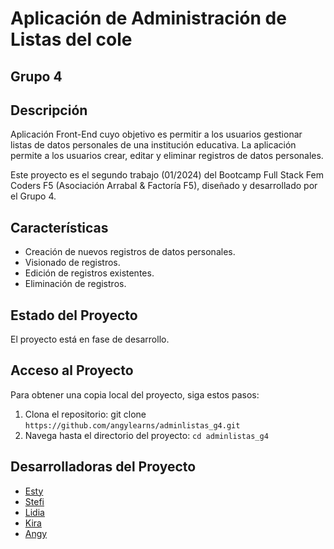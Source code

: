 # Aplicación de Administración de Listas del cole
## Grupo 4

## Descripción

Aplicación Front-End cuyo objetivo es permitir a los usuarios gestionar listas de datos personales de una institución educativa. La aplicación permite a los usuarios crear, editar y eliminar registros de datos personales.

Este proyecto es el segundo trabajo (01/2024) del Bootcamp Full Stack Fem Coders F5 (Asociación Arrabal & Factoría F5), diseñado y desarrollado por el Grupo 4.

## Características

- Creación de nuevos registros de datos personales.
- Visionado de registros.
- Edición de registros existentes.
- Eliminación de registros.

## Estado del Proyecto

El proyecto está en fase de desarrollo.

## Acceso al Proyecto

Para obtener una copia local del proyecto, siga estos pasos:

1. Clona el repositorio: git clone `https://github.com/angylearns/adminlistas_g4.git`
2. Navega hasta el directorio del proyecto: `cd adminlistas_g4`


## Desarrolladoras del Proyecto

- [Esty](https://github.com/EstyGlez)
- [Stefi](https://github.com/Stefi-Luna)
- [Lidia](https://github.com/Lidia-PG)
- [Kira](https://github.com/Fdez99)
- [Angy](https://github.com/angylearns)

